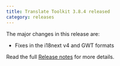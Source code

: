 ```yaml
---
title: Translate Toolkit 3.8.4 released
category: releases
---
```


The major changes in this release are:

- Fixes in the i18next v4 and GWT formats

Read the full [Release notes](https://docs.translatehouse.org/projects/translate-toolkit/en/latest/releases/3.8.4.html) for more details.
